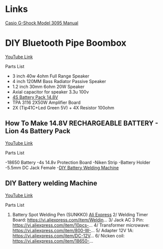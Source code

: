 # Links

[Casio G-Shock Model 3095 Manual](https://support.casio.com/storage/en/manual/pdf/EN/009/qw3095.pdf)

# DIY Bluetooth Pipe Boombox

[YouTube Link](https://www.youtube.com/watch?v=AOhqnu7CmTE&t=939s)

Parts List

- 3 inch 40w 4ohm Full Range Speaker
- 4 inch 120MM Bass Radiator Passive Speaker
- 1.2 inch 30mm 6ohm 20W Speaker
- Axial capacitor for speaker 3.3u 100v
- [4S Battery Pack 14.8V]( https://goo.gl/rYB583)
- TPA 3116 2X50W Amplifier Board 
- 2X (Tip41C+Led Green 5V) + 4X Resistor 100ohm

## How To Make 14.8V RECHARGEABLE BATTERY - Lion 4s Battery Pack

[YouTube Link](https://www.youtube.com/watch?v=3a4cg0E-bJo&t=69s)

Parts List

-18650 Battery
-4s 14.8v Protection Board
-Niken Strip
-Battery Holder
-5.5mm DC Jack Female
-[DIY Battery Welding Machine](https://goo.gl/PGbhcS)

## DIY Battery welding Machine

[YouTube Link](https://www.youtube.com/watch?v=e99DKGtOJoQ&t=1s)

Parts List

1. Battery Spot Welding Pen (SUNKKO) [Ali Express](https://www.aliexpress.com/item/SUNKKO-HB-71A-Battery-spot-welding-pen-use-for-polymer-battery-welding-for-s709a-s719a-welder/32734070937.html?spm=2114.search0204.3.16.47282488thFsGw&ws_ab_test=searchweb0_0,searchweb201602_2_10065_10068_10130_10890_5730315_10547_319_10546_10548_317_10545_10696_5728811_453_10084_454_10083_10618_10920_5729215_10921_10307_537_536_5733215_5733315_328_10059_10884_5731015_5733115_10887_100031_5733415_321_322_5730015_10103_5733515_5729015_5733615,searchweb201603_55,ppcSwitch_0_ppcChannel&algo_expid=6759b15f-0604-45f0-9b6f-1c1ac5c6d694-2&algo_pvid=6759b15f-0604-45f0-9b6f-1c1ac5c6d694)
2/ Welding Timer Board: https://vi.aliexpress.com/item/Weldin...
3/ Jack AC 3 Pin: https://vi.aliexpress.com/item/10pcs-...
4/ Transformer microwave: https://vi.aliexpress.com/item/800-W-...
5/ Adapter 12V 1A: https://vi.aliexpress.com/item/DC-12V...
6/ Nicken coil: https://vi.aliexpress.com/item/18650-...